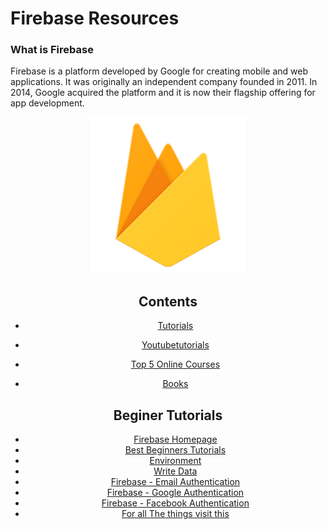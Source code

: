 # Firebase Resources
### What is Firebase
Firebase is a platform developed by Google for creating mobile and web applications. It was originally an independent company founded in 2011. In 2014, Google acquired the platform and it is now their flagship offering for app development.

<div align="center">
	<code><img height="250" src="https://raw.githubusercontent.com/github/explore/80688e429a7d4ef2fca1e82350fe8e3517d3494d/topics/firebase/firebase.png"></code>
</div>
<div align="center">

## Contents

- [Tutorials](#beginer-tutorials)<br/> 

- [ Youtubetutorials](#beginer-tutorials)<br/> 

- [Top 5 Online Courses](#beginer-tutorials)<br/> 

- [Books](#beginer-tutorials)<br/> 

## Beginer Tutorials

- [Firebase Homepage ](https://firebase.google.com/)
- [Best Beginners Tutorials ](https://www.tutorialspoint.com/firebase/index.htm)
- [Environment ](https://www.tutorialspoint.com/firebase/firebase_environment_setup.htm)
- [Write Data ](https://www.tutorialspoint.com/firebase/firebase_write_data.htm)
- [Firebase - Email Authentication ](https://www.tutorialspoint.com/firebase/firebase_email_authentication.htm)
- [Firebase - Google Authentication ](https://www.tutorialspoint.com/firebase/firebase_google_authentication.htm)
- [Firebase - Facebook Authentication ](https://www.tutorialspoint.com/firebase/firebase_facebook_authentication.htm)
- [For all The things visit this ](https://www.tutorialspoint.com/index.htm)

